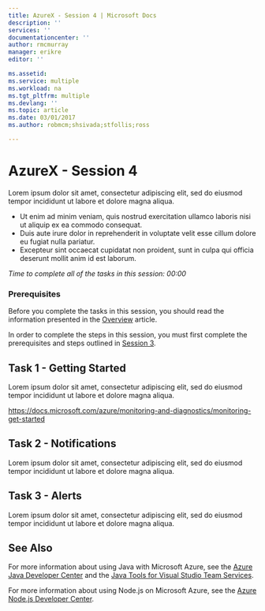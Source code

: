 ```yaml
---
title: AzureX - Session 4 | Microsoft Docs
description: ''
services: ''
documentationcenter: ''
author: rmcmurray
manager: erikre
editor: ''

ms.assetid: 
ms.service: multiple
ms.workload: na
ms.tgt_pltfrm: multiple
ms.devlang: ''
ms.topic: article
ms.date: 03/01/2017
ms.author: robmcm;shsivada;stfollis;ross

---
```


# AzureX - Session 4

Lorem ipsum dolor sit amet, consectetur adipiscing elit, sed do eiusmod tempor incididunt ut labore et dolore magna aliqua.

* Ut enim ad minim veniam, quis nostrud exercitation ullamco laboris nisi ut aliquip ex ea commodo consequat.
* Duis aute irure dolor in reprehenderit in voluptate velit esse cillum dolore eu fugiat nulla pariatur.
* Excepteur sint occaecat cupidatat non proident, sunt in culpa qui officia deserunt mollit anim id est laborum.

*Time to complete all of the tasks in this session: 00:00*

### Prerequisites

Before you complete the tasks in this session, you should read the information presented in the [Overview] article.

In order to complete the steps in this session, you must first complete the prerequisites and steps outlined in [Session 3][Session3].

## Task 1 - Getting Started

Lorem ipsum dolor sit amet, consectetur adipiscing elit, sed do eiusmod tempor incididunt ut labore et dolore magna aliqua.

https://docs.microsoft.com/azure/monitoring-and-diagnostics/monitoring-get-started

## Task 2 - Notifications

Lorem ipsum dolor sit amet, consectetur adipiscing elit, sed do eiusmod tempor incididunt ut labore et dolore magna aliqua.

## Task 3 - Alerts

Lorem ipsum dolor sit amet, consectetur adipiscing elit, sed do eiusmod tempor incididunt ut labore et dolore magna aliqua.

## See Also

For more information about using Java with Microsoft Azure, see the [Azure Java Developer Center] and the [Java Tools for Visual Studio Team Services].

For more information about using Node.js on Microsoft Azure, see the [Azure Node.js Developer Center].

<!-- URL List -->

[Azure Java Developer Center]: https://azure.microsoft.com/develop/java/
[Java Tools for Visual Studio Team Services]: https://java.visualstudio.com/
[Azure Node.js Developer Center]: https://azure.microsoft.com/develop/nodejs/

[Overview]: ./azurex-overview.md
[Session1Java]: ./azurex-session-1-java.md
[Session1Node]: ./azurex-session-1-nodejs.md
[Session2Java]: ./azurex-session-2-java.md
[Session2Node]: ./azurex-session-2-nodejs.md
[Session3]: ./azurex-session-3.md
[Session4]: ./azurex-session-4.md

<!-- IMG List -->


